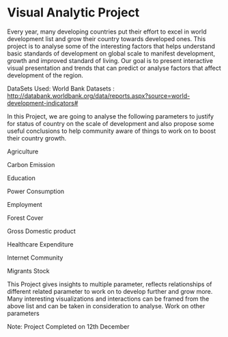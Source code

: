 <h1>Visual Analytic Project </h1>
Every year, many developing countries put their effort to excel in world development list and grow their country towards developed ones. This project is to analyse some of the interesting factors that helps understand basic standards of development on global scale to manifest development, growth and improved standard of living. Our goal is to present interactive visual presentation and trends that can predict or analyse factors that affect development of the region.

DataSets Used: World Bank Datasets : http://databank.worldbank.org/data/reports.aspx?source=world-development-indicators#

In this Project, we are going to analyse the following parameters to justify for status of country on the scale of development and also propose some useful conclusions to help community aware of things to work on to boost their country growth.
<p style text: italic>
Agriculture

Carbon Emission

Education

Power Consumption

Employment

Forest Cover

Gross Domestic product

Healthcare Expenditure

Internet Community

Migrants Stock

</ol>

This Project gives insights to multiple parameter, reflects relationships of different related parameter to work on to develop further and grow more. Many interesting visualizations and interactions can be framed from the above list and can be taken in consideration to analyse. Work on other parameters

Note: Project Completed on 12th December

